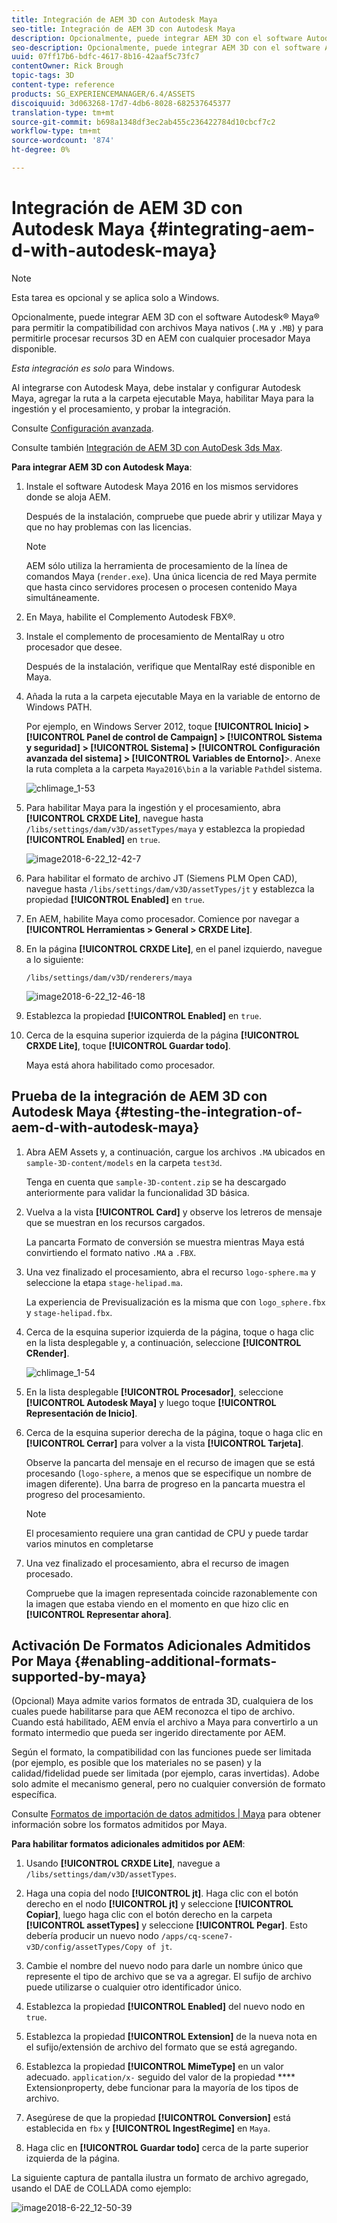 ```yaml
---
title: Integración de AEM 3D con Autodesk Maya
seo-title: Integración de AEM 3D con Autodesk Maya
description: Opcionalmente, puede integrar AEM 3D con el software Autodesk® Maya® para permitir la compatibilidad con archivos Maya nativos (.MA y .MB) y para permitirle procesar recursos 3D en AEM con cualquier procesador Maya disponible.
seo-description: Opcionalmente, puede integrar AEM 3D con el software Autodesk® Maya® para permitir la compatibilidad con archivos Maya nativos (.MA y .MB) y para permitirle procesar recursos 3D en AEM con cualquier procesador Maya disponible.
uuid: 07ff17b6-bdfc-4617-8b16-42aaf5c73fc7
contentOwner: Rick Brough
topic-tags: 3D
content-type: reference
products: SG_EXPERIENCEMANAGER/6.4/ASSETS
discoiquuid: 3d063268-17d7-4db6-8028-682537645377
translation-type: tm+mt
source-git-commit: b698a1348df3ec2ab455c236422784d10cbcf7c2
workflow-type: tm+mt
source-wordcount: '874'
ht-degree: 0%

---
```



# Integración de AEM 3D con Autodesk Maya {#integrating-aem-d-with-autodesk-maya}

>[!NOTE]
>
>Esta tarea es opcional y se aplica solo a Windows.

Opcionalmente, puede integrar AEM 3D con el software Autodesk® Maya® para permitir la compatibilidad con archivos Maya nativos (`.MA` y `.MB`) y para permitirle procesar recursos 3D en AEM con cualquier procesador Maya disponible.

*Esta integración es solo* para Windows.

Al integrarse con Autodesk Maya, debe instalar y configurar Autodesk Maya, agregar la ruta a la carpeta ejecutable Maya, habilitar Maya para la ingestión y el procesamiento, y probar la integración.

Consulte [Configuración avanzada](advanced-config-3d.md).

Consulte también [Integración de AEM 3D con AutoDesk 3ds Max](integrating-aem-3d-with-autodesk-3ds-max.md).

**Para integrar AEM 3D con Autodesk Maya**:

1. Instale el software Autodesk Maya 2016 en los mismos servidores donde se aloja AEM.

   Después de la instalación, compruebe que puede abrir y utilizar Maya y que no hay problemas con las licencias.

   >[!NOTE]
   >
   >AEM sólo utiliza la herramienta de procesamiento de la línea de comandos Maya (`render.exe`). Una única licencia de red Maya permite que hasta cinco servidores procesen o procesen contenido Maya simultáneamente.

1. En Maya, habilite el Complemento Autodesk FBX®.
1. Instale el complemento de procesamiento de MentalRay u otro procesador que desee.

   Después de la instalación, verifique que MentalRay esté disponible en Maya.

1. Añada la ruta a la carpeta ejecutable Maya en la variable de entorno de Windows PATH.

   Por ejemplo, en Windows Server 2012, toque **[!UICONTROL Inicio] > [!UICONTROL Panel de control de Campaign] > [!UICONTROL Sistema y seguridad] > [!UICONTROL Sistema] > [!UICONTROL Configuración avanzada del sistema] > [!UICONTROL Variables de Entorno]**>. Anexe la ruta completa a la carpeta `Maya2016\bin` a la variable `Path`del sistema.

   ![chlimage_1-53](assets/chlimage_1-53.png)

1. Para habilitar Maya para la ingestión y el procesamiento, abra **[!UICONTROL CRXDE Lite]**, navegue hasta `/libs/settings/dam/v3D/assetTypes/maya` y establezca la propiedad **[!UICONTROL Enabled]** en `true`.

   ![image2018-6-22_12-42-7](assets/image2018-6-22_12-42-7.png)

1. Para habilitar el formato de archivo JT (Siemens PLM Open CAD), navegue hasta `/libs/settings/dam/v3D/assetTypes/jt` y establezca la propiedad **[!UICONTROL Enabled]** en `true`.
1. En AEM, habilite Maya como procesador. Comience por navegar a **[!UICONTROL Herramientas > General > CRXDE Lite]**.
1. En la página **[!UICONTROL CRXDE Lite]**, en el panel izquierdo, navegue a lo siguiente:

   `/libs/settings/dam/v3D/renderers/maya`

   ![image2018-6-22_12-46-18](assets/image2018-6-22_12-46-18.png)

1. Establezca la propiedad **[!UICONTROL Enabled]** en `true`.

1. Cerca de la esquina superior izquierda de la página **[!UICONTROL CRXDE Lite]**, toque **[!UICONTROL Guardar todo]**.

   Maya está ahora habilitado como procesador.

## Prueba de la integración de AEM 3D con Autodesk Maya {#testing-the-integration-of-aem-d-with-autodesk-maya}

1. Abra AEM Assets y, a continuación, cargue los archivos `.MA` ubicados en `sample-3D-content/models` en la carpeta `test3d`.

   Tenga en cuenta que `sample-3D-content.zip` se ha descargado anteriormente para validar la funcionalidad 3D básica.

1. Vuelva a la vista **[!UICONTROL Card]** y observe los letreros de mensaje que se muestran en los recursos cargados.

   La pancarta Formato de conversión se muestra mientras Maya está convirtiendo el formato nativo `.MA` a `.FBX`.

1. Una vez finalizado el procesamiento, abra el recurso `logo-sphere.ma` y seleccione la etapa `stage-helipad.ma`.

   La experiencia de Previsualización es la misma que con `logo_sphere.fbx` y `stage-helipad.fbx`.

1. Cerca de la esquina superior izquierda de la página, toque o haga clic en la lista desplegable y, a continuación, seleccione **[!UICONTROL CRender]**.

   ![chlimage_1-54](assets/chlimage_1-54.png)

1. En la lista desplegable **[!UICONTROL Procesador]**, seleccione **[!UICONTROL Autodesk Maya]** y luego toque **[!UICONTROL Representación de Inicio]**.
1. Cerca de la esquina superior derecha de la página, toque o haga clic en **[!UICONTROL Cerrar]** para volver a la vista **[!UICONTROL Tarjeta]**.

   Observe la pancarta del mensaje en el recurso de imagen que se está procesando (`logo-sphere`, a menos que se especifique un nombre de imagen diferente). Una barra de progreso en la pancarta muestra el progreso del procesamiento.

   >[!NOTE]
   >
   >El procesamiento requiere una gran cantidad de CPU y puede tardar varios minutos en completarse

1. Una vez finalizado el procesamiento, abra el recurso de imagen procesado.

   Compruebe que la imagen representada coincide razonablemente con la imagen que estaba viendo en el momento en que hizo clic en **[!UICONTROL Representar ahora]**.

## Activación De Formatos Adicionales Admitidos Por Maya {#enabling-additional-formats-supported-by-maya}

(Opcional) Maya admite varios formatos de entrada 3D, cualquiera de los cuales puede habilitarse para que AEM reconozca el tipo de archivo. Cuando está habilitado, AEM envía el archivo a Maya para convertirlo a un formato intermedio que pueda ser ingerido directamente por AEM.

Según el formato, la compatibilidad con las funciones puede ser limitada (por ejemplo, es posible que los materiales no se pasen) y la calidad/fidelidad puede ser limitada (por ejemplo, caras invertidas). Adobe solo admite el mecanismo general, pero no cualquier conversión de formato específica.

Consulte [Formatos de importación de datos admitidos | Maya](https://knowledge.autodesk.com/support/maya/learn-explore/caas/CloudHelp/cloudhelp/2016/ENU/Maya/files/GUID-69BC066D-D4D8-4B12-900C-CF42E798A5D6-htm.html) para obtener información sobre los formatos admitidos por Maya.

**Para habilitar formatos adicionales admitidos por AEM**:

1. Usando **[!UICONTROL CRXDE Lite]**, navegue a `/libs/settings/dam/v3D/assetTypes`.
1. Haga una copia del nodo **[!UICONTROL jt]**. Haga clic con el botón derecho en el nodo **[!UICONTROL jt]** y seleccione **[!UICONTROL Copiar]**, luego haga clic con el botón derecho en la carpeta **[!UICONTROL assetTypes]** y seleccione **[!UICONTROL Pegar]**. Esto debería producir un nuevo nodo `/apps/cq-scene7-v3D/config/assetTypes/Copy of jt`.
1. Cambie el nombre del nuevo nodo para darle un nombre único que represente el tipo de archivo que se va a agregar. El sufijo de archivo puede utilizarse o cualquier otro identificador único.

1. Establezca la propiedad **[!UICONTROL Enabled]** del nuevo nodo en `true`.

1. Establezca la propiedad **[!UICONTROL Extension]** de la nueva nota en el sufijo/extensión de archivo del formato que se está agregando.
1. Establezca la propiedad **[!UICONTROL MimeType]** en un valor adecuado. `application/x-` seguido del valor de la propiedad  **** Extensionproperty, debe funcionar para la mayoría de los tipos de archivo.
1. Asegúrese de que la propiedad **[!UICONTROL Conversion]** está establecida en `fbx` y **[!UICONTROL IngestRegime]** en `Maya`.
1. Haga clic en **[!UICONTROL Guardar todo]** cerca de la parte superior izquierda de la página.

La siguiente captura de pantalla ilustra un formato de archivo agregado, usando el DAE de COLLADA como ejemplo:

![image2018-6-22_12-50-39](assets/image2018-6-22_12-50-39.png)

